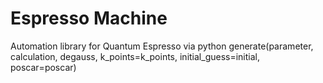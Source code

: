 # Espresso Machine
Automation library for Quantum Espresso via python
generate(parameter, calculation, degauss, k_points=k_points,
         initial_guess=initial, poscar=poscar)
